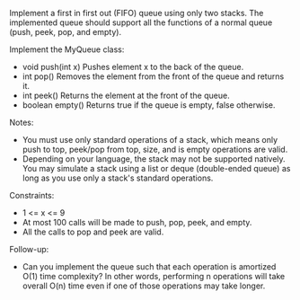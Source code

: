Implement a first in first out (FIFO) queue using only two stacks. The implemented queue should support all the functions of a normal queue (push, peek, pop, and empty).

Implement the MyQueue class:

- void push(int x) Pushes element x to the back of the queue.
- int pop() Removes the element from the front of the queue and returns it.
- int peek() Returns the element at the front of the queue.
- boolean empty() Returns true if the queue is empty, false otherwise.


Notes:

- You must use only standard operations of a stack, which means only push to top, peek/pop from top, size, and is empty operations are valid.
- Depending on your language, the stack may not be supported natively. You may simulate a stack using a list or deque (double-ended queue) as long as you use only a stack's standard operations.

Constraints:

- 1 <= x <= 9
- At most 100 calls will be made to push, pop, peek, and empty.
- All the calls to pop and peek are valid.
 

Follow-up: 

- Can you implement the queue such that each operation is amortized O(1) time complexity? In other words, performing n operations will take overall O(n) time even if one of those operations may take longer.
